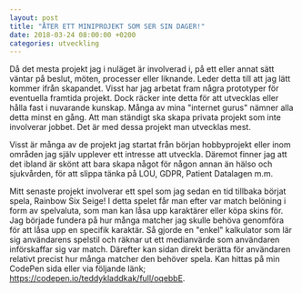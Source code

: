 ```yaml
---
layout: post
title: "ÅTER ETT MINIPROJEKT SOM SER SIN DAGER!"
date: 2018-03-24 08:00:00 +0200
categories: utveckling
---
```

Då det mesta projekt jag i nuläget är involverad i, på ett eller annat sätt väntar på beslut, möten, processer eller liknande. Leder detta till att jag lätt kommer ifrån skapandet. Visst har jag arbetat fram några prototyper för eventuella framtida projekt. Dock räcker inte detta för att utvecklas eller hålla fast i nuvarande kunskap. Många av mina "internet gurus" nämner alla detta minst en gång. Att man ständigt ska skapa privata projekt som inte involverar jobbet. Det är med dessa projekt man utvecklas mest.

Visst är många av de projekt jag startat från början hobbyprojekt eller inom områden jag själv upplever ett intresse att utveckla. Däremot finner jag att det ibland är skönt att bara skapa något för någon annan än hälso och sjukvården, för att slippa tänka på LOU, GDPR, Patient Datalagen m.m.

Mitt senaste projekt involverar ett spel som jag sedan en tid tillbaka börjat spela, Rainbow Six Seige! I detta spelet får man efter var match belöning i form av spelvaluta, som man kan låsa upp karaktärer eller köpa skins för. Jag började fundera på hur många matcher jag skulle behöva genomföra för att låsa upp en specifik karaktär. Så gjorde en "enkel" kalkulator som lär sig användarens spelstil och räknar ut ett medianvärde som användaren införskaffar sig var match. Därefter kan sidan direkt berätta för användaren relativt precist hur många matcher den behöver spela. Kan hittas på min CodePen sida eller via följande länk; https://codepen.io/teddykladdkak/full/oqebbE.